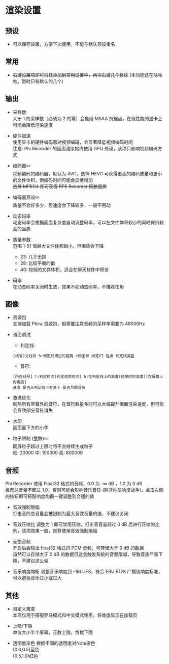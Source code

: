 # 渲染设置

## 预设  

- 可以保存设置，方便下次使用，不能与默认预设重名

## 常用

- ~~右键设置项即可将其添加到常用设置中，再次右键几个移除~~ (本功能还在咕咕咕，暂时只有默认的几个)

## 输出

- 采样数  
  大于 1 的采样数（必须为 2 的幂）会启用 MSAA 抗锯齿，在低性能的显卡上可能会降低渲染速度

- 硬件加速  
  使用显卡的硬件编码器对视频编码，会显著降低视频编码时间  
  注意: Phi Recorder 的画面渲染始终使用 GPU 处理，该项只影响视频编码方式

- 编码器✏️  
  视频编码的编码器，默认为 AVC，选择 HEVC 可获得更高的编码质量和更小的文件体积，但编码时间可能会显著增加  
  ~~选择 MPEG4 即可获得 RPE Recorder 同款画质~~

- 编码器预设✏️  
  质量不会好多少，但速度会下降较多，一般不用动

- 动态码率  
  动态码率会根据画面复杂度自动调整码率，可以在文件体积较小的同时保持较高的画质

- 质量参数  
  范围 1-51 值越大文件体积越小，但画质会下降  
  - 23: 几乎无损  
  - 28: 比较平衡的值  
  - 40: 较低的文件体积，适合在聊天软件中预览

- 码率  
  在动态码率关闭时生效，效果不如动态码率，不推荐使用

## 图像

- 资源包  
  支持加载 Phira 资源包，但需要注意音频的采样率需要为 48000Hz

- 谱面调试  
  - 判定线:  

  ```string
  [线号]父线号 h:判定线流过的距离 z轴坐标 绑定UI 锚点 判定线类型
  ```

  - 音符:  

  ```string
  [所在线号] t:判定时间(判定结束时间) h:在判定线上的高度(结束时的高度)[在屏幕上的高度]
  速度 是否从判定线下方落下 是否为假音符
  ```

- 激进优化  
  剔除所有屏幕外的音符，在音符数量多时可以大幅提升画面渲染速度，但可能会导致部分音符消失

- 水印  
  画面最下方的小字

- 粒子限制 (整数)✏️  
  同屏粒子超过上限时将不会继续生成粒子  
  低: 20000 中: 100000 高: 800000

## 音频

Phi Recorder 使用 Float32 格式的音频，0.0 为 -∞ dB ，1.0 为 0 dB  
推荐总音量不超过 1.0，否则可能会影响音乐音质 (除非你玩响度战争)，点击右侧的按钮即可搭配响度均衡一键调整到合适的值

- 音效强制限幅  
  打击音的总音量会被限制为最大音效音量的值，不建议关闭

- 音效压缩比
  调整为 1 即可禁用压缩，打击音音量超过 0 dB 后进行压缩的比例，该项效果一般，推荐使用音效强制限幅

- 无损音频  
  开启后会输出 float32 格式的 PCM 音频，可存储大于 0 dB 的数据  
  虽然可以存储大于 0 dB 的数据但这会触发系统的音频限幅，导致音质严重下降，不建议这么做

- 音乐响度均衡
  调整音乐响度到 -16LUFS，符合 EBU R128 广播级响度标准，可以避免音乐过小或过大

## 其他

- 自定义难度  
  本项仅用于搭配罗马模式和中文模式使用，将难度显示在加载页

- 上隐/下隐  
  单位大小半个屏幕，正数上隐，负数下隐

- 透明度染色
  根据不同的透明度对Note染色  
  (0.0,0.5]蓝色  
  (0.5,1.0)红色
